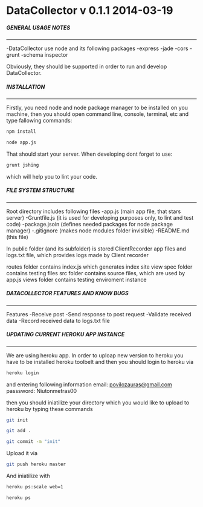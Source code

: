 DataCollector v 0.1.1 2014-03-19
=============

##### GENERAL USAGE NOTES
--------------------------------------

-DataCollector use node and its following packages
  -express
  -jade
  -cors
  -grunt
  -schema inspector
  
Obviously, they should be supported in order to run and develop DataCollector.

##### INSTALLATION
--------------------------------------

Firstly, you need node and node package manager to be installed on you machine, then you should open command line, console, terminal, etc and type fallowing commands:
```bash
npm install
```
```bash
node app.js
```
That should start your server.
When developing dont forget to use:
```bash
grunt jshing
```
which will help you to lint your code.

##### FILE SYSTEM STRUCTURE
--------------------------------------

Root directory includes following files 
  -app.js (main app file, that stars server)
  -Gruntfile.js (it is used for developing purposes only, to lint and test code)
  -package.jsoin (defines needed packages for node package manager)
  -.gitignore (makes node modules folder invisible)
  -README.md (this file)
  
In public folder (and its subfolder) is stored ClientRecorder app files and logs.txt file, which provides logs made by Client recorder

routes folder contains index.js which generates index site view
spec folder contains testing files
src folder contains source files, which are used by app.js
views folder contains testing enviroment instance

##### DATACOLLECTOR FEATURES AND KNOW BUGS
--------------------------------------

Features
  -Receive post 
  -Send response to post request
  -Validate received data
  -Record received data to logs.txt file
  
##### UPDATING CURRENT HEROKU APP INSTANCE
--------------------------------------

We are using heroku app. In order to uploap new version to heroku you have to be installed heroku toolbelt and then you should login to heroku via

```bash
heroku login
```

and entering following information
email: povilozauras@gmail.com
passsword: Niutonmetras00 

then you should iniatilize your directory which you would like to upload to heroku by typing these commands

```bash
git init
```
```bash
git add .
```
```bash
git commit -m "init"
```

Upload it via

```bash
git push heroku master
```

And iniatilize with

```bash
heroku ps:scale web=1
```
```bash
heroku ps
```
